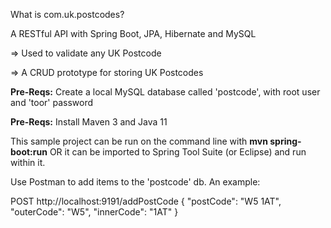 What is com.uk.postcodes?

A RESTful API with Spring Boot, JPA, Hibernate and MySQL

=> Used to validate any UK Postcode

=> A CRUD prototype for storing UK Postcodes

**Pre-Reqs:** Create a local MySQL database called 'postcode', with root user and 'toor' password

**Pre-Reqs:** Install Maven 3 and Java 11

This sample project can be run on the command line with **mvn spring-boot:run** OR 
it can be imported to Spring Tool Suite (or Eclipse) and run within it.

Use Postman to add items to the 'postcode' db. An example:

POST http://localhost:9191/addPostCode
{
    "postCode": "W5 1AT",
    "outerCode": "W5",
    "innerCode": "1AT"
}
